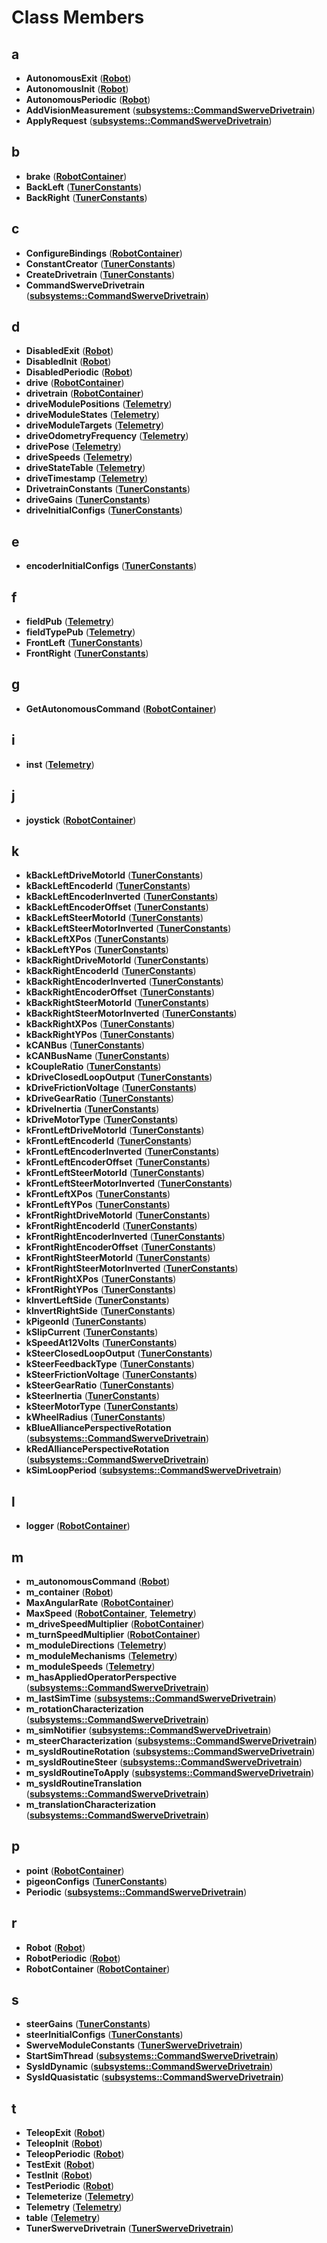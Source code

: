 
# Class Members



## a

* **AutonomousExit** ([**Robot**](classRobot.md))
* **AutonomousInit** ([**Robot**](classRobot.md))
* **AutonomousPeriodic** ([**Robot**](classRobot.md))
* **AddVisionMeasurement** ([**subsystems::CommandSwerveDrivetrain**](classsubsystems_1_1CommandSwerveDrivetrain.md))
* **ApplyRequest** ([**subsystems::CommandSwerveDrivetrain**](classsubsystems_1_1CommandSwerveDrivetrain.md))


## b

* **brake** ([**RobotContainer**](classRobotContainer.md))
* **BackLeft** ([**TunerConstants**](classTunerConstants.md))
* **BackRight** ([**TunerConstants**](classTunerConstants.md))


## c

* **ConfigureBindings** ([**RobotContainer**](classRobotContainer.md))
* **ConstantCreator** ([**TunerConstants**](classTunerConstants.md))
* **CreateDrivetrain** ([**TunerConstants**](classTunerConstants.md))
* **CommandSwerveDrivetrain** ([**subsystems::CommandSwerveDrivetrain**](classsubsystems_1_1CommandSwerveDrivetrain.md))


## d

* **DisabledExit** ([**Robot**](classRobot.md))
* **DisabledInit** ([**Robot**](classRobot.md))
* **DisabledPeriodic** ([**Robot**](classRobot.md))
* **drive** ([**RobotContainer**](classRobotContainer.md))
* **drivetrain** ([**RobotContainer**](classRobotContainer.md))
* **driveModulePositions** ([**Telemetry**](classTelemetry.md))
* **driveModuleStates** ([**Telemetry**](classTelemetry.md))
* **driveModuleTargets** ([**Telemetry**](classTelemetry.md))
* **driveOdometryFrequency** ([**Telemetry**](classTelemetry.md))
* **drivePose** ([**Telemetry**](classTelemetry.md))
* **driveSpeeds** ([**Telemetry**](classTelemetry.md))
* **driveStateTable** ([**Telemetry**](classTelemetry.md))
* **driveTimestamp** ([**Telemetry**](classTelemetry.md))
* **DrivetrainConstants** ([**TunerConstants**](classTunerConstants.md))
* **driveGains** ([**TunerConstants**](classTunerConstants.md))
* **driveInitialConfigs** ([**TunerConstants**](classTunerConstants.md))


## e

* **encoderInitialConfigs** ([**TunerConstants**](classTunerConstants.md))


## f

* **fieldPub** ([**Telemetry**](classTelemetry.md))
* **fieldTypePub** ([**Telemetry**](classTelemetry.md))
* **FrontLeft** ([**TunerConstants**](classTunerConstants.md))
* **FrontRight** ([**TunerConstants**](classTunerConstants.md))


## g

* **GetAutonomousCommand** ([**RobotContainer**](classRobotContainer.md))


## i

* **inst** ([**Telemetry**](classTelemetry.md))


## j

* **joystick** ([**RobotContainer**](classRobotContainer.md))


## k

* **kBackLeftDriveMotorId** ([**TunerConstants**](classTunerConstants.md))
* **kBackLeftEncoderId** ([**TunerConstants**](classTunerConstants.md))
* **kBackLeftEncoderInverted** ([**TunerConstants**](classTunerConstants.md))
* **kBackLeftEncoderOffset** ([**TunerConstants**](classTunerConstants.md))
* **kBackLeftSteerMotorId** ([**TunerConstants**](classTunerConstants.md))
* **kBackLeftSteerMotorInverted** ([**TunerConstants**](classTunerConstants.md))
* **kBackLeftXPos** ([**TunerConstants**](classTunerConstants.md))
* **kBackLeftYPos** ([**TunerConstants**](classTunerConstants.md))
* **kBackRightDriveMotorId** ([**TunerConstants**](classTunerConstants.md))
* **kBackRightEncoderId** ([**TunerConstants**](classTunerConstants.md))
* **kBackRightEncoderInverted** ([**TunerConstants**](classTunerConstants.md))
* **kBackRightEncoderOffset** ([**TunerConstants**](classTunerConstants.md))
* **kBackRightSteerMotorId** ([**TunerConstants**](classTunerConstants.md))
* **kBackRightSteerMotorInverted** ([**TunerConstants**](classTunerConstants.md))
* **kBackRightXPos** ([**TunerConstants**](classTunerConstants.md))
* **kBackRightYPos** ([**TunerConstants**](classTunerConstants.md))
* **kCANBus** ([**TunerConstants**](classTunerConstants.md))
* **kCANBusName** ([**TunerConstants**](classTunerConstants.md))
* **kCoupleRatio** ([**TunerConstants**](classTunerConstants.md))
* **kDriveClosedLoopOutput** ([**TunerConstants**](classTunerConstants.md))
* **kDriveFrictionVoltage** ([**TunerConstants**](classTunerConstants.md))
* **kDriveGearRatio** ([**TunerConstants**](classTunerConstants.md))
* **kDriveInertia** ([**TunerConstants**](classTunerConstants.md))
* **kDriveMotorType** ([**TunerConstants**](classTunerConstants.md))
* **kFrontLeftDriveMotorId** ([**TunerConstants**](classTunerConstants.md))
* **kFrontLeftEncoderId** ([**TunerConstants**](classTunerConstants.md))
* **kFrontLeftEncoderInverted** ([**TunerConstants**](classTunerConstants.md))
* **kFrontLeftEncoderOffset** ([**TunerConstants**](classTunerConstants.md))
* **kFrontLeftSteerMotorId** ([**TunerConstants**](classTunerConstants.md))
* **kFrontLeftSteerMotorInverted** ([**TunerConstants**](classTunerConstants.md))
* **kFrontLeftXPos** ([**TunerConstants**](classTunerConstants.md))
* **kFrontLeftYPos** ([**TunerConstants**](classTunerConstants.md))
* **kFrontRightDriveMotorId** ([**TunerConstants**](classTunerConstants.md))
* **kFrontRightEncoderId** ([**TunerConstants**](classTunerConstants.md))
* **kFrontRightEncoderInverted** ([**TunerConstants**](classTunerConstants.md))
* **kFrontRightEncoderOffset** ([**TunerConstants**](classTunerConstants.md))
* **kFrontRightSteerMotorId** ([**TunerConstants**](classTunerConstants.md))
* **kFrontRightSteerMotorInverted** ([**TunerConstants**](classTunerConstants.md))
* **kFrontRightXPos** ([**TunerConstants**](classTunerConstants.md))
* **kFrontRightYPos** ([**TunerConstants**](classTunerConstants.md))
* **kInvertLeftSide** ([**TunerConstants**](classTunerConstants.md))
* **kInvertRightSide** ([**TunerConstants**](classTunerConstants.md))
* **kPigeonId** ([**TunerConstants**](classTunerConstants.md))
* **kSlipCurrent** ([**TunerConstants**](classTunerConstants.md))
* **kSpeedAt12Volts** ([**TunerConstants**](classTunerConstants.md))
* **kSteerClosedLoopOutput** ([**TunerConstants**](classTunerConstants.md))
* **kSteerFeedbackType** ([**TunerConstants**](classTunerConstants.md))
* **kSteerFrictionVoltage** ([**TunerConstants**](classTunerConstants.md))
* **kSteerGearRatio** ([**TunerConstants**](classTunerConstants.md))
* **kSteerInertia** ([**TunerConstants**](classTunerConstants.md))
* **kSteerMotorType** ([**TunerConstants**](classTunerConstants.md))
* **kWheelRadius** ([**TunerConstants**](classTunerConstants.md))
* **kBlueAlliancePerspectiveRotation** ([**subsystems::CommandSwerveDrivetrain**](classsubsystems_1_1CommandSwerveDrivetrain.md))
* **kRedAlliancePerspectiveRotation** ([**subsystems::CommandSwerveDrivetrain**](classsubsystems_1_1CommandSwerveDrivetrain.md))
* **kSimLoopPeriod** ([**subsystems::CommandSwerveDrivetrain**](classsubsystems_1_1CommandSwerveDrivetrain.md))


## l

* **logger** ([**RobotContainer**](classRobotContainer.md))


## m

* **m\_autonomousCommand** ([**Robot**](classRobot.md))
* **m\_container** ([**Robot**](classRobot.md))
* **MaxAngularRate** ([**RobotContainer**](classRobotContainer.md))
* **MaxSpeed** ([**RobotContainer**](classRobotContainer.md), [**Telemetry**](classTelemetry.md))
* **m\_driveSpeedMultiplier** ([**RobotContainer**](classRobotContainer.md))
* **m\_turnSpeedMultiplier** ([**RobotContainer**](classRobotContainer.md))
* **m\_moduleDirections** ([**Telemetry**](classTelemetry.md))
* **m\_moduleMechanisms** ([**Telemetry**](classTelemetry.md))
* **m\_moduleSpeeds** ([**Telemetry**](classTelemetry.md))
* **m\_hasAppliedOperatorPerspective** ([**subsystems::CommandSwerveDrivetrain**](classsubsystems_1_1CommandSwerveDrivetrain.md))
* **m\_lastSimTime** ([**subsystems::CommandSwerveDrivetrain**](classsubsystems_1_1CommandSwerveDrivetrain.md))
* **m\_rotationCharacterization** ([**subsystems::CommandSwerveDrivetrain**](classsubsystems_1_1CommandSwerveDrivetrain.md))
* **m\_simNotifier** ([**subsystems::CommandSwerveDrivetrain**](classsubsystems_1_1CommandSwerveDrivetrain.md))
* **m\_steerCharacterization** ([**subsystems::CommandSwerveDrivetrain**](classsubsystems_1_1CommandSwerveDrivetrain.md))
* **m\_sysIdRoutineRotation** ([**subsystems::CommandSwerveDrivetrain**](classsubsystems_1_1CommandSwerveDrivetrain.md))
* **m\_sysIdRoutineSteer** ([**subsystems::CommandSwerveDrivetrain**](classsubsystems_1_1CommandSwerveDrivetrain.md))
* **m\_sysIdRoutineToApply** ([**subsystems::CommandSwerveDrivetrain**](classsubsystems_1_1CommandSwerveDrivetrain.md))
* **m\_sysIdRoutineTranslation** ([**subsystems::CommandSwerveDrivetrain**](classsubsystems_1_1CommandSwerveDrivetrain.md))
* **m\_translationCharacterization** ([**subsystems::CommandSwerveDrivetrain**](classsubsystems_1_1CommandSwerveDrivetrain.md))


## p

* **point** ([**RobotContainer**](classRobotContainer.md))
* **pigeonConfigs** ([**TunerConstants**](classTunerConstants.md))
* **Periodic** ([**subsystems::CommandSwerveDrivetrain**](classsubsystems_1_1CommandSwerveDrivetrain.md))


## r

* **Robot** ([**Robot**](classRobot.md))
* **RobotPeriodic** ([**Robot**](classRobot.md))
* **RobotContainer** ([**RobotContainer**](classRobotContainer.md))


## s

* **steerGains** ([**TunerConstants**](classTunerConstants.md))
* **steerInitialConfigs** ([**TunerConstants**](classTunerConstants.md))
* **SwerveModuleConstants** ([**TunerSwerveDrivetrain**](classTunerSwerveDrivetrain.md))
* **StartSimThread** ([**subsystems::CommandSwerveDrivetrain**](classsubsystems_1_1CommandSwerveDrivetrain.md))
* **SysIdDynamic** ([**subsystems::CommandSwerveDrivetrain**](classsubsystems_1_1CommandSwerveDrivetrain.md))
* **SysIdQuasistatic** ([**subsystems::CommandSwerveDrivetrain**](classsubsystems_1_1CommandSwerveDrivetrain.md))


## t

* **TeleopExit** ([**Robot**](classRobot.md))
* **TeleopInit** ([**Robot**](classRobot.md))
* **TeleopPeriodic** ([**Robot**](classRobot.md))
* **TestExit** ([**Robot**](classRobot.md))
* **TestInit** ([**Robot**](classRobot.md))
* **TestPeriodic** ([**Robot**](classRobot.md))
* **Telemeterize** ([**Telemetry**](classTelemetry.md))
* **Telemetry** ([**Telemetry**](classTelemetry.md))
* **table** ([**Telemetry**](classTelemetry.md))
* **TunerSwerveDrivetrain** ([**TunerSwerveDrivetrain**](classTunerSwerveDrivetrain.md))




